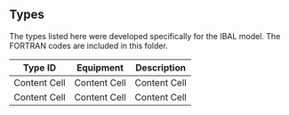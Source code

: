 ## Types 
The types listed here were developed specifically for the IBAL model. The FORTRAN codes are included in this folder.

| Type ID  | Equipment | Description |
| ------------- | ------------- | ------------- |
| Content Cell  | Content Cell  | Content Cell  |
| Content Cell  | Content Cell  | Content Cell  |

